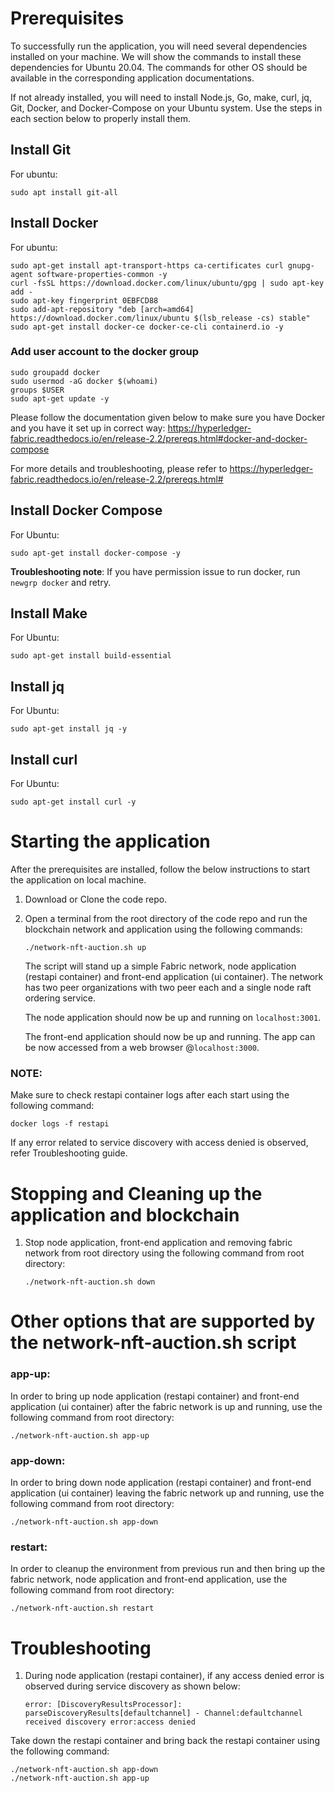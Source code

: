 # Prerequisites

To successfully run the application, you will need several dependencies installed on your machine. We will show the commands to install these dependencies for Ubuntu 20.04. The commands for other OS should be available in the corresponding application documentations.

If not already installed, you will need to install Node.js, Go, make, curl, jq, Git, Docker, and Docker-Compose on your Ubuntu system. 
Use the steps in each section below to properly install them.

## Install Git
For ubuntu:
```
sudo apt install git-all
```

## Install Docker
For ubuntu:
```
sudo apt-get install apt-transport-https ca-certificates curl gnupg-agent software-properties-common -y
curl -fsSL https://download.docker.com/linux/ubuntu/gpg | sudo apt-key add -
sudo apt-key fingerprint 0EBFCD88
sudo add-apt-repository "deb [arch=amd64] https://download.docker.com/linux/ubuntu $(lsb_release -cs) stable"
sudo apt-get install docker-ce docker-ce-cli containerd.io -y
```
### Add user account to the docker group
```
sudo groupadd docker
sudo usermod -aG docker $(whoami)
groups $USER
sudo apt-get update -y
```
Please follow the documentation given below to make sure you have Docker and you have it set up in correct way:
https://hyperledger-fabric.readthedocs.io/en/release-2.2/prereqs.html#docker-and-docker-compose

For more details and troubleshooting, please refer to
https://hyperledger-fabric.readthedocs.io/en/release-2.2/prereqs.html#
 
## Install Docker Compose
For Ubuntu:
```
sudo apt-get install docker-compose -y
```
**Troubleshooting note**: If you have permission issue to run docker, run `newgrp docker` and retry.

## Install Make
For Ubuntu:
```
sudo apt-get install build-essential
```

## Install jq
For Ubuntu:
```
sudo apt-get install jq -y
```

## Install curl
For Ubuntu:
```
sudo apt-get install curl -y
```

# Starting the application
After the prerequisites are installed, follow the below instructions to start the application on local machine.

1. Download or Clone the code repo.

2. Open a terminal from the root directory of the code repo and run the blockchain network and application using the following commands: 
    ```
    ./network-nft-auction.sh up
    ``` 
    The script will stand up a simple Fabric network, node application (restapi container) and front-end application (ui container). The network has two peer organizations with two peer each and a single node raft ordering service.

    The node application should now be up and running on `localhost:3001`.

    The front-end application should now be up and running. The app can be now accessed from a web browser @`localhost:3000`.

### NOTE: 
Make sure to check restapi container logs after each start using the following command:
   ```
   docker logs -f restapi
   ```
If any error related to service discovery with access denied is observed, refer Troubleshooting guide.

# Stopping and Cleaning up the application and blockchain

1. Stop node application, front-end application and removing fabric network from root directory using the following command from root directory:
   ```
   ./network-nft-auction.sh down
   ```
# Other options that are supported by the network-nft-auction.sh script
### app-up:
In order to bring up node application (restapi container) and front-end application (ui container) after the fabric network is up and running, use the following command from root directory:
   ```
   ./network-nft-auction.sh app-up
   ```
### app-down:
In order to bring down node application (restapi container) and front-end application (ui container) leaving the fabric network up and running, use the following command from root directory:
   ```
   ./network-nft-auction.sh app-down
   ```
### restart:
In order to cleanup the environment from previous run and then bring up the fabric network, node application and front-end application, use the following command from root directory:
   ```
   ./network-nft-auction.sh restart
   ```

# Troubleshooting
1. During node application (restapi container), if any access denied error is observed during service discovery as shown below:
   ```
   error: [DiscoveryResultsProcessor]: parseDiscoveryResults[defaultchannel] - Channel:defaultchannel received discovery error:access denied
   ```
Take down the restapi container and bring back the restapi container using the following command:
   ```
   ./network-nft-auction.sh app-down
   ./network-nft-auction.sh app-up
   ```